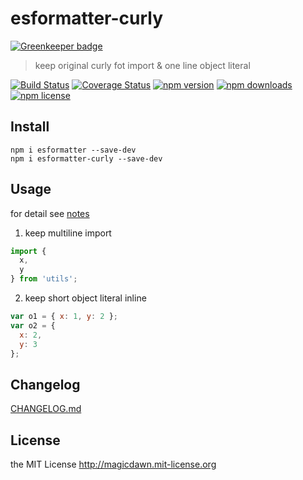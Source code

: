 # esformatter-curly

[![Greenkeeper badge](https://badges.greenkeeper.io/magicdawn/esformatter-curly.svg)](https://greenkeeper.io/)
> keep original curly fot import & one line object literal

[![Build Status](https://img.shields.io/travis/magicdawn/esformatter-curly.svg?style=flat-square)](https://travis-ci.org/magicdawn/esformatter-curly)
[![Coverage Status](https://img.shields.io/coveralls/magicdawn/esformatter-curly.svg?style=flat-square)](https://coveralls.io/github/magicdawn/esformatter-curly?branch=master)
[![npm version](https://img.shields.io/npm/v/esformatter-curly.svg?style=flat-square)](https://www.npmjs.com/package/esformatter-curly)
[![npm downloads](https://img.shields.io/npm/dm/esformatter-curly.svg?style=flat-square)](https://www.npmjs.com/package/esformatter-curly)
[![npm license](https://img.shields.io/npm/l/esformatter-curly.svg?style=flat-square)](http://magicdawn.mit-license.org)

## Install
```
npm i esformatter --save-dev
npm i esformatter-curly --save-dev
```

## Usage
for detail see [notes](notes/)

1. keep multiline import
```js
import {
  x,
  y
} from 'utils';
```

2. keep short object literal inline
```js
var o1 = { x: 1, y: 2 };
var o2 = {
  x: 2,
  y: 3
};
```

## Changelog
[CHANGELOG.md](CHANGELOG.md)

## License
the MIT License http://magicdawn.mit-license.org